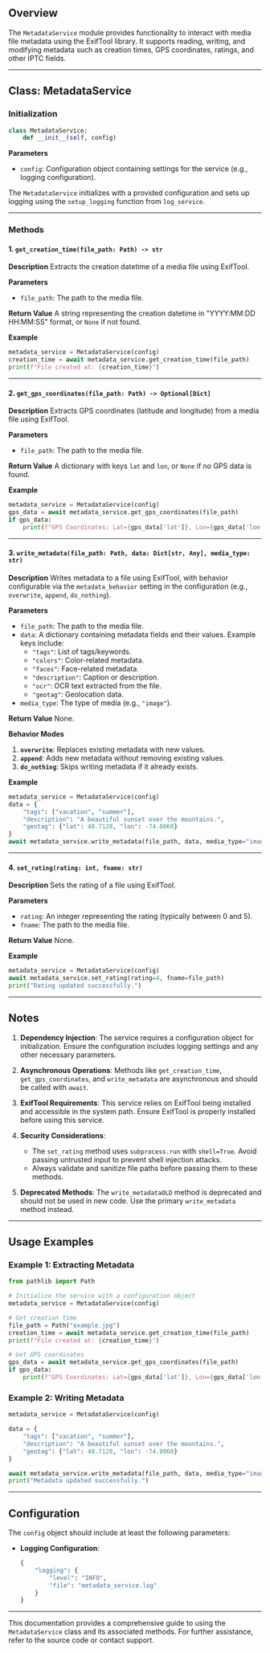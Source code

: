 ## Overview

The `MetadataService` module provides functionality to interact with media file metadata using the ExifTool library. It supports reading, writing, and modifying metadata such as creation times, GPS coordinates, ratings, and other IPTC fields.

---

## Class: MetadataService

### Initialization

```python
class MetadataService:
    def __init__(self, config)
```

**Parameters**
- `config`: Configuration object containing settings for the service (e.g., logging configuration).

The `MetadataService` initializes with a provided configuration and sets up logging using the `setup_logging` function from `log_service`.

---

### Methods

#### 1. `get_creation_time(file_path: Path) -> str`

**Description**
Extracts the creation datetime of a media file using ExifTool.

**Parameters**
- `file_path`: The path to the media file.

**Return Value**
A string representing the creation datetime in "YYYY:MM:DD HH:MM:SS" format, or `None` if not found.

**Example**

```python
metadata_service = MetadataService(config)
creation_time = await metadata_service.get_creation_time(file_path)
print(f"File created at: {creation_time}")
```

---

#### 2. `get_gps_coordinates(file_path: Path) -> Optional[Dict]`

**Description**
Extracts GPS coordinates (latitude and longitude) from a media file using ExifTool.

**Parameters**
- `file_path`: The path to the media file.

**Return Value**
A dictionary with keys `lat` and `lon`, or `None` if no GPS data is found.

**Example**

```python
metadata_service = MetadataService(config)
gps_data = await metadata_service.get_gps_coordinates(file_path)
if gps_data:
    print(f"GPS Coordinates: Lat={gps_data['lat']}, Lon={gps_data['lon']}")
```

---

#### 3. `write_metadata(file_path: Path, data: Dict[str, Any], media_type: str)`

**Description**
Writes metadata to a file using ExifTool, with behavior configurable via the `metadata_behavior` setting in the configuration (e.g., `overwrite`, `append`, `do_nothing`).

**Parameters**
- `file_path`: The path to the media file.
- `data`: A dictionary containing metadata fields and their values. Example keys include:
  - `"tags"`: List of tags/keywords.
  - `"colors"`: Color-related metadata.
  - `"faces"`: Face-related metadata.
  - `"description"`: Caption or description.
  - `"ocr"`: OCR text extracted from the file.
  - `"geotag"`: Geolocation data.
- `media_type`: The type of media (e.g., `"image"`).

**Return Value**
None.

**Behavior Modes**
1. **`overwrite`**: Replaces existing metadata with new values.
2. **`append`**: Adds new metadata without removing existing values.
3. **`do_nothing`**: Skips writing metadata if it already exists.

**Example**

```python
metadata_service = MetadataService(config)
data = {
    "tags": ["vacation", "summer"],
    "description": "A beautiful sunset over the mountains.",
    "geotag": {"lat": 40.7128, "lon": -74.0060}
}
await metadata_service.write_metadata(file_path, data, media_type="image")
```

---

#### 4. `set_rating(rating: int, fname: str)`

**Description**
Sets the rating of a file using ExifTool.

**Parameters**
- `rating`: An integer representing the rating (typically between 0 and 5).
- `fname`: The path to the media file.

**Return Value**
None.

**Example**

```python
metadata_service = MetadataService(config)
await metadata_service.set_rating(rating=4, fname=file_path)
print("Rating updated successfully.")
```

---

## Notes

1. **Dependency Injection**: The service requires a configuration object for initialization. Ensure the configuration includes logging settings and any other necessary parameters.

2. **Asynchronous Operations**: Methods like `get_creation_time`, `get_gps_coordinates`, and `write_metadata` are asynchronous and should be called with `await`.

3. **ExifTool Requirements**: This service relies on ExifTool being installed and accessible in the system path. Ensure ExifTool is properly installed before using this service.

4. **Security Considerations**:
    - The `set_rating` method uses `subprocess.run` with `shell=True`. Avoid passing untrusted input to prevent shell injection attacks.
    - Always validate and sanitize file paths before passing them to these methods.

5. **Deprecated Methods**: The `write_metadataOLD` method is deprecated and should not be used in new code. Use the primary `write_metadata` method instead.

---

## Usage Examples

### Example 1: Extracting Metadata

```python
from pathlib import Path

# Initialize the service with a configuration object
metadata_service = MetadataService(config)

# Get creation time
file_path = Path("example.jpg")
creation_time = await metadata_service.get_creation_time(file_path)
print(f"File created at: {creation_time}")

# Get GPS coordinates
gps_data = await metadata_service.get_gps_coordinates(file_path)
if gps_data:
    print(f"GPS Coordinates: Lat={gps_data['lat']}, Lon={gps_data['lon']}")
```

### Example 2: Writing Metadata

```python
metadata_service = MetadataService(config)

data = {
    "tags": ["vacation", "summer"],
    "description": "A beautiful sunset over the mountains.",
    "geotag": {"lat": 40.7128, "lon": -74.0060}
}

await metadata_service.write_metadata(file_path, data, media_type="image")
print("Metadata updated successfully.")
```

---

## Configuration

The `config` object should include at least the following parameters:

- **Logging Configuration**:
    ```python
    {
        "logging": {
            "level": "INFO",
            "file": "metadata_service.log"
        }
    }
    ```

---

This documentation provides a comprehensive guide to using the `MetadataService` class and its associated methods. For further assistance, refer to the source code or contact support.
